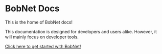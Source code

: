 # BobNet Docs
This is the home of BobNet docs!

This documentation is designed for developers and users alike. However, it will mainly focus on developer tools.

[Click here to get started with BobNet!](getstarted.md)